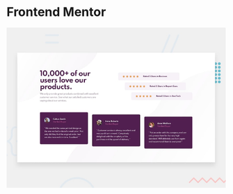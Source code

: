 # Frontend Mentor 

![Design preview for the Social proof section coding challenge](./design/desktop-preview.jpg)
